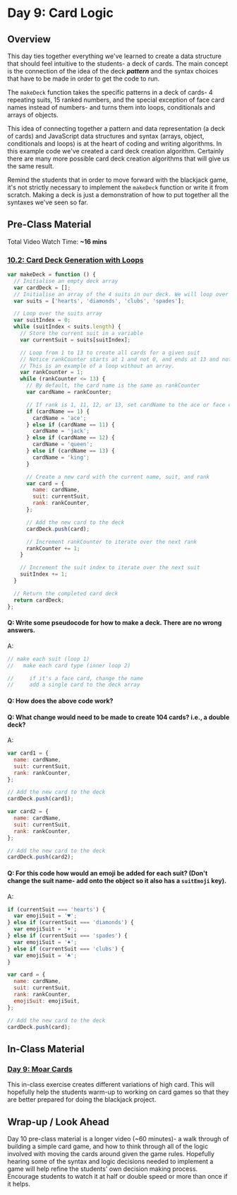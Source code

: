 # Day 9: Card Logic

## Overview

This day ties together everything we've learned to create a data structure that should feel intuitive to the students- a deck of cards. The main concept is the connection of the idea of the deck _**pattern**_ and the syntax choices that have to be made in order to get the code to run.

The `makeDeck` function takes the specific patterns in a deck of cards- 4 repeating suits, 15 ranked numbers, and the special exception of face card names instead of numbers- and turns them into loops, conditionals and arrays of objects.

This idea of connecting together a pattern and data representation (a deck of cards) and JavaScript data structures and syntax (arrays, object, conditionals and loops) is at the heart of coding and writing algorithms. In this example code we've created a card deck creation algorithm. Certainly there are many more possible card deck creation algorithms that will give us the same result.

Remind the students that in order to move forward with the blackjack game, it's not strictly necessary to implement the `makeDeck` function or write it from scratch. Making a deck is just a demonstration of how to put together all the syntaxes we've seen so far.

## Pre-Class Material

Total Video Watch Time: **\~16 mins**

### [10.2: Card Deck Generation with Loops](../10-javascript-objects/10.2-card-deck-generation-with-loops.md)

```javascript
var makeDeck = function () {
  // Initialise an empty deck array
  var cardDeck = [];
  // Initialise an array of the 4 suits in our deck. We will loop over this array.
  var suits = ['hearts', 'diamonds', 'clubs', 'spades'];

  // Loop over the suits array
  var suitIndex = 0;
  while (suitIndex < suits.length) {
    // Store the current suit in a variable
    var currentSuit = suits[suitIndex];

    // Loop from 1 to 13 to create all cards for a given suit
    // Notice rankCounter starts at 1 and not 0, and ends at 13 and not 12.
    // This is an example of a loop without an array.
    var rankCounter = 1;
    while (rankCounter <= 13) {
      // By default, the card name is the same as rankCounter
      var cardName = rankCounter;

      // If rank is 1, 11, 12, or 13, set cardName to the ace or face card's name
      if (cardName == 1) {
        cardName = 'ace';
      } else if (cardName == 11) {
        cardName = 'jack';
      } else if (cardName == 12) {
        cardName = 'queen';
      } else if (cardName == 13) {
        cardName = 'king';
      }

      // Create a new card with the current name, suit, and rank
      var card = {
        name: cardName,
        suit: currentSuit,
        rank: rankCounter,
      };

      // Add the new card to the deck
      cardDeck.push(card);

      // Increment rankCounter to iterate over the next rank
      rankCounter += 1;
    }

    // Increment the suit index to iterate over the next suit
    suitIndex += 1;
  }

  // Return the completed card deck
  return cardDeck;
};
```

#### Q: Write some pseudocode for how to make a deck. There are no wrong answers.

A:

```javascript
// make each suit (loop 1)
//   make each card type (inner loop 2)

//     if it's a face card, change the name
//     add a single card to the deck array
```

#### Q: How does the above code work?

#### Q: What change would need to be made to create 104 cards? i.e., a double deck?

A:

```javascript
var card1 = {
  name: cardName,
  suit: currentSuit,
  rank: rankCounter,
};

// Add the new card to the deck
cardDeck.push(card1);

var card2 = {
  name: cardName,
  suit: currentSuit,
  rank: rankCounter,
};

// Add the new card to the deck
cardDeck.push(card2);
```

#### Q: For this code how would an emoji be added for each suit? (Don't change the suit name- add onto the object so it also has a `suitEmoji` key).

A:

```javascript
if (currentSuit === 'hearts') {
  var emojiSuit = '♥️';
} else if (currentSuit === 'diamonds') {
  var emojiSuit = '♦️';
} else if (currentSuit === 'spades') {
  var emojiSuit = '♠️';
} else if (currentSuit === 'clubs') {
  var emojiSuit = '♣️';
}

var card = {
  name: cardName,
  suit: currentSuit,
  rank: rankCounter,
  emojiSuit: emojiSuit,
};

// Add the new card to the deck
cardDeck.push(card);
```

## In-Class Material

### [Day 9: Moar Cards](../in-class-exercises/day-9-moar-cards.md)

This in-class exercise creates different variations of high card. This will hopefully help the students warm-up to working on card games so that they are better prepared for doing the blackjack project.

## Wrap-up / Look Ahead

Day 10 pre-class material is a longer video (\~60 minutes)- a walk through of building a simple card game, and how to think through all of the logic involved with moving the cards around given the game rules. Hopefully hearing some of the syntax and logic decisions needed to implement a game will help refine the students' own decision making process. Encourage students to watch it at half or double speed or more than once if it helps.
